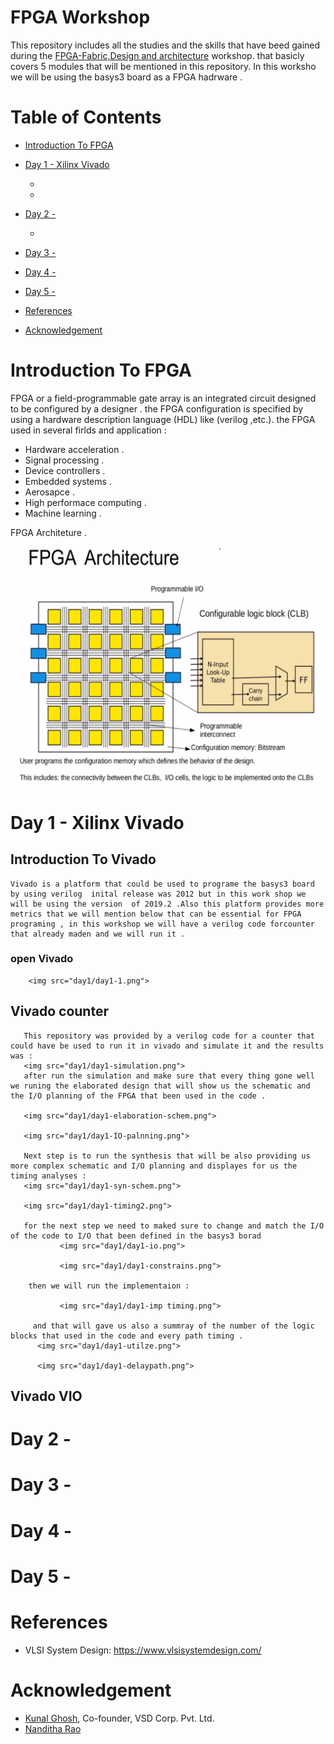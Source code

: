 # FPGA Workshop
  This repository includes all the studies and the skills that have beed gained during the [FPGA-Fabric,Design and architecture](https://www.vlsisystemdesign.com/fpga/?utm_term=582784&utm_content=educational&utm_source=email-sendgrid&utm_medium=382714&utm_campaign=2022-12-05) workshop. that basicly covers 5 modules that will be mentioned in this repository. In this worksho we will be using the basys3 board as a FPGA hadrware .
  


# Table of Contents
  - [Introduction To FPGA](#introduction-to-FPGA)
  - [Day 1 - Xilinx Vivado](#day-1---Xilinx-Vivado)
    - [](#)
    - [](#)
  - [Day 2 - ](#day-2---)
    - [](#)
     
  - [Day 3 - ](#day-3---)
    
  - [Day 4 - ](#day-4---)
    
  - [Day 5 - ](#day-5---)
   
  - [References](#references)
  - [Acknowledgement](#acknowledgement)
 
# Introduction To FPGA

  FPGA or a field-programmable gate array is an integrated circuit designed to be configured by a designer . the FPGA configuration is specified by using a hardware 
description language (HDL) like (verilog ,etc.).
the FPGA used in several firlds and application :
   - Hardware acceleration .
   - Signal processing .
   - Device controllers .
   - Embedded systems .
   - Aerosapce .
   - High performace computing .
   - Machine learning .
 
 FPGA Architeture .
    <img src="day1/archi.png">
 

  
# Day 1 - Xilinx Vivado

  ## Introduction To Vivado 
    Vivado is a platform that could be used to programe the basys3 board by using verilog  inital release was 2012 but in this work shop we will be using the version  of 2019.2 .Also this platform provides more metrics that we will mention below that can be essential for FPGA programing , in this workshop we will have a verilog code forcounter that already maden and we will run it .
      
   ### open Vivado 
   
        <img src="day1/day1-1.png">
    
   ## Vivado counter
       This repository was provided by a verilog code for a counter that could have be used to run it in vivado and simulate it and the results was :
       <img src="day1/day1-simulation.png">
       after run the simulation and make sure that every thing gone well we runing the elaborated design that will show us the schematic and the I/O planning of the FPGA that been used in the code .
       
       <img src="day1/day1-elaboration-schem.png">
       
       <img src="day1/day1-IO-palnning.png">
       
       Next step is to run the synthesis that will be also providing us more complex schematic and I/O planning and displayes for us the timing analyses :
       <img src="day1/day1-syn-schem.png">
       
       <img src="day1/day1-timing2.png">
       
       for the next step we need to maked sure to change and match the I/O of the code to I/O that been defined in the basys3 borad  
               <img src="day1/day1-io.png">
               
               <img src="day1/day1-constrains.png">
               
        then we will run the implementaion :
        
               <img src="day1/day1-imp timing.png">
               
         and that will gave us also a summray of the number of the logic blocks that used in the code and every path timing .
          <img src="day1/day1-utilze.png">
          
          <img src="day1/day1-delaypath.png">
          
   ## Vivado VIO

   
      
  

 
 
# Day 2 - 
 
 
# Day 3 - 


# Day 4 -


# Day 5 - 


  

   
# References
  - VLSI System Design: https://www.vlsisystemdesign.com/
 

# Acknowledgement
  - [Kunal Ghosh](https://github.com/kunalg123), Co-founder, VSD Corp. Pvt. Ltd.
  - [Nanditha Rao](https://github.com/nandithaec)
